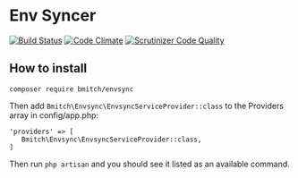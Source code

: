 # Env Syncer #
[![Build Status](https://travis-ci.org/bmitch/envsync.svg?branch=master)](https://travis-ci.org/bmitch/envsync)
[![Code Climate](https://codeclimate.com/github/bmitch/envsync/badges/gpa.svg)](https://codeclimate.com/github/bmitch/envsync)
[![Scrutinizer Code Quality](https://scrutinizer-ci.com/g/bmitch/envsync/badges/quality-score.png?b=master)](https://scrutinizer-ci.com/g/bmitch/envsync/?branch=master)

## How to install ##

`composer require bmitch/envsync`

Then add `Bmitch\Envsync\EnvsyncServiceProvider::class` to the Providers array in config/app.php:

```
'providers' => [
   Bmitch\Envsync\EnvsyncServiceProvider::class,
]
```

Then run `php artisan` and you should see it listed as an available command.
